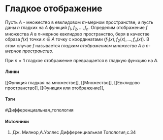 # Гладкое отображение
Пусть $A$ - множество в евклидовом $m$-мерном пространстве, и пусть даны $n$ гладких на $A$ функций $f_{1},f_{2},\dots,f_{n}$. Определим отображение $f$ множества $A$ в $n$-мерное евклидово пространство, беря в качестве образа $f(x)$ точки $x\in A$ точку с координатами $(f_{1}(x),f_{2}(x),\dots,f_{n}(x))$. В этом случае $f$ называется *гладким отображением множества $A$ в $n$-мерное пространство.*

При $n=1$ гладкое отображение превращается в гладкую функцию на $A$.

#### Линки
 [[Функция гладкая на множестве]],
 [[Множество]],
 [[Евклидово пространство]],
 [[Функция или отображение]],
#### Тэги
 #Дифференциальная_топология 
#### Источники
1. Дж. Милнор,А.Уоллес Дифференциальная Топология,с.34
